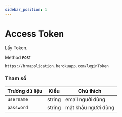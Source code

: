 ```yaml
---
sidebar_position: 1
---
```


# Access Token

Lấy Token.

Method **`POST`**

```shell
https://hrmapplication.herokuapp.com/loginToken
```
### Tham số
| Trường dữ liệu 	| Kiểu   	| Chú thích           	|
|----------------	|--------	|---------------------	|
| `username`       	| string 	| email người dùng    	|
| `password`       	| string 	| mật khẩu người dùng 	|